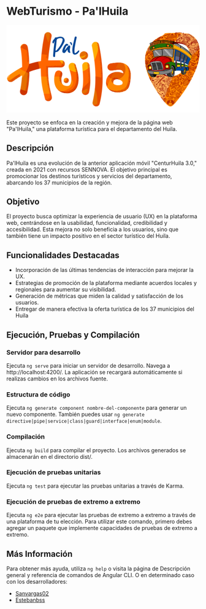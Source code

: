 # WebTurismo - Pa'lHuila

![Imagen de Pa'lHuila](https://github.com/CenturHuila/WebTurismo/raw/main/src/assets/img/ImagotipoPalH.svg)

Este proyecto se enfoca en la creación y mejora de la página web "Pa'lHuila," una plataforma turística para el departamento del Huila.

## Descripción

Pa'lHuila es una evolución de la anterior aplicación móvil "CenturHuila 3.0," creada en 2021 con recursos SENNOVA. El objetivo principal es promocionar los destinos turísticos y servicios del departamento, abarcando los 37 municipios de la región.

## Objetivo

El proyecto busca optimizar la experiencia de usuario (UX) en la plataforma web, centrándose en la usabilidad, funcionalidad, credibilidad y accesibilidad. Esta mejora no solo beneficia a los usuarios, sino que también tiene un impacto positivo en el sector turístico del Huila.

## Funcionalidades Destacadas

- Incorporación de las últimas tendencias de interacción para mejorar la UX.
- Estrategias de promoción de la plataforma mediante acuerdos locales y regionales para aumentar su visibilidad.
- Generación de métricas que miden la calidad y satisfacción de los usuarios.
- Entregar de manera efectiva la oferta turística de los 37 municipios del Huila

## Ejecución, Pruebas y Compilación

### Servidor para desarrollo

Ejecuta `ng serve` para iniciar un servidor de desarrollo. Navega a http://localhost:4200/. La aplicación se recargará automáticamente si realizas cambios en los archivos fuente.

### Estructura de código

Ejecuta `ng generate component nombre-del-componente` para generar un nuevo componente. También puedes usar `ng generate directive|pipe|service|class|guard|interface|enum|module`.

### Compilación

Ejecuta `ng build` para compilar el proyecto. Los archivos generados se almacenarán en el directorio dist/.

### Ejecución de pruebas unitarias

Ejecuta `ng test` para ejecutar las pruebas unitarias a través de Karma.

### Ejecución de pruebas de extremo a extremo

Ejecuta `ng e2e` para ejecutar las pruebas de extremo a extremo a través de una plataforma de tu elección. Para utilizar este comando, primero debes agregar un paquete que implemente capacidades de pruebas de extremo a extremo.

## Más Información

Para obtener más ayuda, utiliza `ng help` o visita la página de Descripción general y referencia de comandos de Angular CLI.
O en determinado caso con los desarrolladores:

- [Sanvargas02](https://github.com/Sanvargas02)
- [Estebanbss](https://github.com/Estebanbss)
